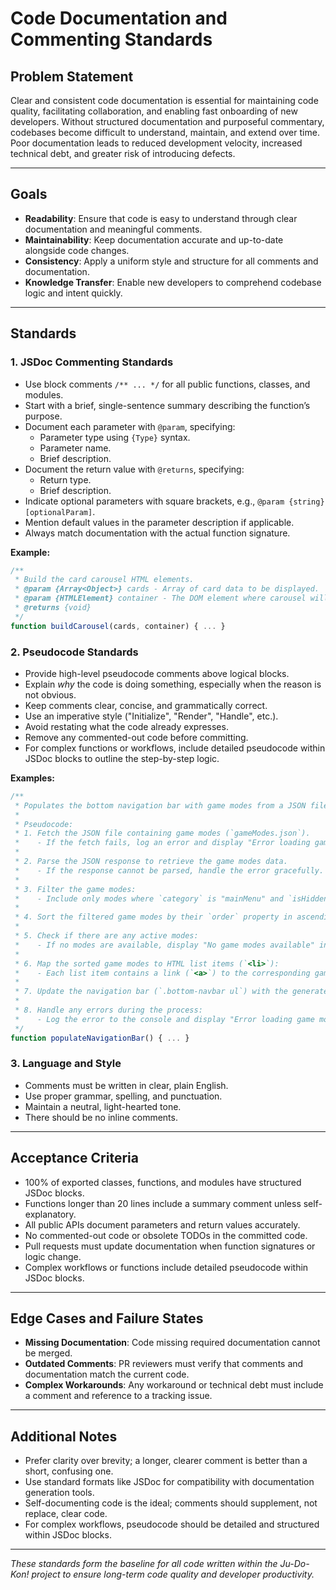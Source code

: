 # Code Documentation and Commenting Standards

## Problem Statement

Clear and consistent code documentation is essential for maintaining code quality, facilitating collaboration, and enabling fast onboarding of new developers. Without structured documentation and purposeful commentary, codebases become difficult to understand, maintain, and extend over time. Poor documentation leads to reduced development velocity, increased technical debt, and greater risk of introducing defects.

---

## Goals

- **Readability**: Ensure that code is easy to understand through clear documentation and meaningful comments.
- **Maintainability**: Keep documentation accurate and up-to-date alongside code changes.
- **Consistency**: Apply a uniform style and structure for all comments and documentation.
- **Knowledge Transfer**: Enable new developers to comprehend codebase logic and intent quickly.

---

## Standards

### 1. JSDoc Commenting Standards

- Use block comments `/** ... */` for all public functions, classes, and modules.
- Start with a brief, single-sentence summary describing the function’s purpose.
- Document each parameter with `@param`, specifying:
  - Parameter type using `{Type}` syntax.
  - Parameter name.
  - Brief description.
- Document the return value with `@returns`, specifying:
  - Return type.
  - Brief description.
- Indicate optional parameters with square brackets, e.g., `@param {string} [optionalParam]`.
- Mention default values in the parameter description if applicable.
- Always match documentation with the actual function signature.

**Example:**

```javascript
/**
 * Build the card carousel HTML elements.
 * @param {Array<Object>} cards - Array of card data to be displayed.
 * @param {HTMLElement} container - The DOM element where carousel will be injected.
 * @returns {void}
 */
function buildCarousel(cards, container) { ... }
```

### 2. Pseudocode Standards

- Provide high-level pseudocode comments above logical blocks.
- Explain _why_ the code is doing something, especially when the reason is not obvious.
- Keep comments clear, concise, and grammatically correct.
- Use an imperative style ("Initialize", "Render", "Handle", etc.).
- Avoid restating what the code already expresses.
- Remove any commented-out code before committing.
- For complex functions or workflows, include detailed pseudocode within JSDoc blocks to outline the step-by-step logic.

**Examples:**

```javascript
/**
 * Populates the bottom navigation bar with game modes from a JSON file.
 *
 * Pseudocode:
 * 1. Fetch the JSON file containing game modes (`gameModes.json`).
 *    - If the fetch fails, log an error and display "Error loading game modes" in the navigation bar.
 *
 * 2. Parse the JSON response to retrieve the game modes data.
 *    - If the response cannot be parsed, handle the error gracefully.
 *
 * 3. Filter the game modes:
 *    - Include only modes where `category` is "mainMenu" and `isHidden` is `false`.
 *
 * 4. Sort the filtered game modes by their `order` property in ascending order.
 *
 * 5. Check if there are any active modes:
 *    - If no modes are available, display "No game modes available" in the navigation bar.
 *
 * 6. Map the sorted game modes to HTML list items (`<li>`):
 *    - Each list item contains a link (`<a>`) to the corresponding game mode's URL.
 *
 * 7. Update the navigation bar (`.bottom-navbar ul`) with the generated HTML.
 *
 * 8. Handle any errors during the process:
 *    - Log the error to the console and display "Error loading game modes" in the navigation bar.
 */
function populateNavigationBar() { ... }
```

### 3. Language and Style

- Comments must be written in clear, plain English.
- Use proper grammar, spelling, and punctuation.
- Maintain a neutral, light-hearted tone.
- There should be no inline comments.

---

## Acceptance Criteria

- 100% of exported classes, functions, and modules have structured JSDoc blocks.
- Functions longer than 20 lines include a summary comment unless self-explanatory.
- All public APIs document parameters and return values accurately.
- No commented-out code or obsolete TODOs in the committed code.
- Pull requests must update documentation when function signatures or logic change.
- Complex workflows or functions include detailed pseudocode within JSDoc blocks.

---

## Edge Cases and Failure States

- **Missing Documentation**: Code missing required documentation cannot be merged.
- **Outdated Comments**: PR reviewers must verify that comments and documentation match the current code.
- **Complex Workarounds**: Any workaround or technical debt must include a comment and reference to a tracking issue.

---

## Additional Notes

- Prefer clarity over brevity; a longer, clearer comment is better than a short, confusing one.
- Use standard formats like JSDoc for compatibility with documentation generation tools.
- Self-documenting code is the ideal; comments should supplement, not replace, clear code.
- For complex workflows, pseudocode should be detailed and structured within JSDoc blocks.

---

_These standards form the baseline for all code written within the Ju-Do-Kon! project to ensure long-term code quality and developer productivity._
